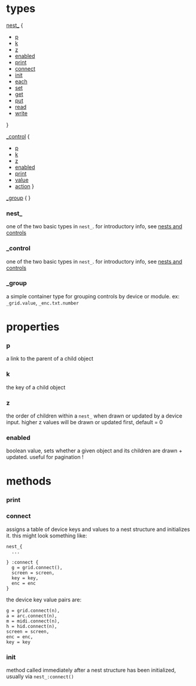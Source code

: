 # types

[nest_](#nest_) {
  - [p](#p)
  - [k](#k)
  - [z](#z)
  - [enabled](#enabled)
  - [print](#print)
  - [connect](#connect)
  - [init](#init)
  - [each](#each)
  - [set](#set)
  - [get](#get)
  - [put](#put)
  - [read](#read)
  - [write](#write)
  
}

[_control](#_control) {
  - [p](#p)
  - [k](#k)
  - [z](#z)
  - [enabled](#enabled)
  - [print](#print)
  - [value](#value)
  - [action](#action)
}

[_group](#_control) { }

### nest_

one of the two basic types in `nest_`. for introductory info, see [nests and controls](../study/study1.md)

### _control

one of the two basic types in `nest_`. for introductory info, see [nests and controls](../study/study1.md)

### _group

a simple container type for grouping controls by device or module. ex: `_grid.value`, `_enc.txt.number`

# properties

### p

a link to the parent of a child object

### k

the key of a child object

### z

the order of children within a `nest_` when drawn or updated by a device input. higher z values will be drawn or updated first, default = 0

### enabled

boolean value, sets whether a given object and its children are drawn + updated. useful for pagination !

# methods

### print

### connect

assigns a table of device keys and values to a nest structure and initializes it. this might look something like:

```
nest_{
  ...

} :connect {
  g = grid.connect(),
  screen = screen,
  key = key,
  enc = enc
}
```

the device key value pairs are:

```
g = grid.connect(n), 
a = arc.connect(n), 
m = midi.connect(n), 
h = hid.connect(n), 
screen = screen, 
enc = enc, 
key = key

```

### init

method called immediately after a nest structure has been initialized, usually via `nest_:connect()`
